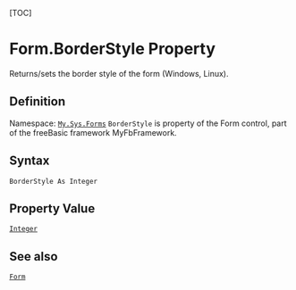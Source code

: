 [TOC]
# Form.BorderStyle Property
Returns/sets the border style of the form (Windows, Linux).
## Definition
Namespace: [`My.Sys.Forms`](My.Sys.Forms.md)
`BorderStyle` is property of the Form control, part of the freeBasic framework MyFbFramework.
## Syntax
```freeBasic
BorderStyle As Integer
```
## Property Value
[`Integer`]("https://www.freebasic.net/wiki/KeyPgInteger")
## See also
[`Form`](Form.md)
